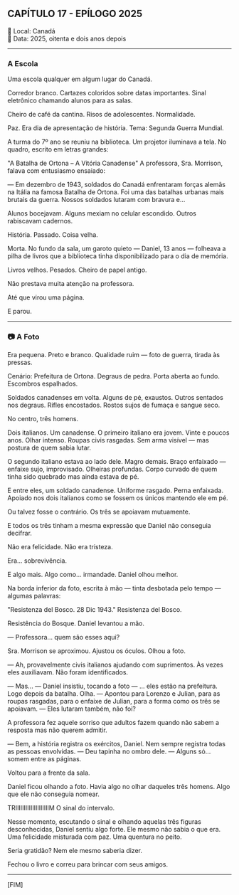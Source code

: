 ## CAPÍTULO 17 - EPÍLOGO 2025 ##

📍 Local: Canadá  
📅 Data: 2025, oitenta e dois anos depois

---

### A Escola
Uma escola qualquer em algum lugar do Canadá.

Corredor branco. Cartazes coloridos sobre datas importantes. Sinal eletrônico chamando alunos para as salas.

Cheiro de café da cantina. Risos de adolescentes. Normalidade.

Paz.
Era dia de apresentação de história. Tema: Segunda Guerra Mundial.

A turma do 7º ano se reuniu na biblioteca. Um projetor iluminava a tela. No quadro, escrito em letras grandes:

"A Batalha de Ortona – A Vitória Canadense"
A professora, Sra. Morrison, falava com entusiasmo ensaiado:

— Em dezembro de 1943, soldados do Canadá enfrentaram forças alemãs na Itália na famosa Batalha de Ortona. Foi uma das batalhas urbanas mais brutais da guerra. Nossos soldados lutaram com bravura e...

Alunos bocejavam. Alguns mexiam no celular escondido. Outros rabiscavam cadernos.

História. Passado. Coisa velha.

Morta.
No fundo da sala, um garoto quieto — Daniel, 13 anos — folheava a pilha de livros que a biblioteca tinha disponibilizado para o dia de memória.

Livros velhos. Pesados. Cheiro de papel antigo.

Não prestava muita atenção na professora.

Até que virou uma página.

E parou.

---

### 📷 A Foto
Era pequena. Preto e branco. Qualidade ruim — foto de guerra, tirada às pressas.

Cenário: Prefeitura de Ortona. Degraus de pedra. Porta aberta ao fundo. Escombros espalhados.

Soldados canadenses em volta. Alguns de pé, exaustos. Outros sentados nos degraus. Rifles encostados. Rostos sujos de fumaça e sangue seco.

No centro, três homens.

Dois italianos. Um canadense.
O primeiro italiano era jovem. Vinte e poucos anos. Olhar intenso. Roupas civis rasgadas. Sem arma visível — mas postura de quem sabia lutar.

O segundo italiano estava ao lado dele. Magro demais. Braço enfaixado — enfaixe sujo, improvisado. Olheiras profundas. Corpo curvado de quem tinha sido quebrado mas ainda estava de pé.

E entre eles, um soldado canadense. Uniforme rasgado. Perna enfaixada. Apoiado nos dois italianos como se fossem os únicos mantendo ele em pé.

Ou talvez fosse o contrário.
Os três se apoiavam mutuamente.

E todos os três tinham a mesma expressão que Daniel não conseguia decifrar.

Não era felicidade. Não era tristeza.

Era... sobrevivência.

E algo mais. Algo como... irmandade.
Daniel olhou melhor.

Na borda inferior da foto, escrita à mão — tinta desbotada pelo tempo — algumas palavras:

"Resistenza del Bosco. 28 Dic 1943."
Resistenza del Bosco.

Resistência do Bosque.
Daniel levantou a mão.

— Professora... quem são esses aqui?

Sra. Morrison se aproximou. Ajustou os óculos. Olhou a foto.

— Ah, provavelmente civis italianos ajudando com suprimentos. Às vezes eles auxiliavam. Não foram identificados.

— Mas... — Daniel insistiu, tocando a foto — ... eles estão na prefeitura. Logo depois da batalha. Olha. — Apontou para Lorenzo e Julian, para as roupas rasgadas, para o enfaixe de Julian, para a forma como os três se apoiavam. — Eles lutaram também, não foi?

A professora fez aquele sorriso que adultos fazem quando não sabem a resposta mas não querem admitir.

— Bem, a história registra os exércitos, Daniel. Nem sempre registra todas as pessoas envolvidas. — Deu tapinha no ombro dele. — Alguns só... somem entre as páginas.

Voltou para a frente da sala.

Daniel ficou olhando a foto. Havia algo no olhar daqueles três homens. Algo que ele não conseguia nomear.

TRIIIIIIIIIIIIIIIIIIIIM
O sinal do intervalo.

Nesse momento, escutando o sinal e olhando aquelas três figuras desconhecidas, Daniel sentiu algo forte. Ele mesmo não sabia o que era. Uma felicidade misturada com paz. Uma quentura no peito.

Seria gratidão? Nem ele mesmo saberia dizer.

Fechou o livro e correu para brincar com seus amigos.

---

[FIM]

